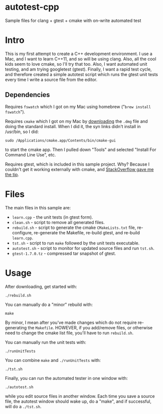 # autotest-cpp
Sample files for clang + gtest + cmake with on-write automated test

# Intro

This is my first attempt to create a C++ development environment.  I use a Mac, and I want to learn C++11, and so will be using clang.  Also, all the cool kids seem to love cmake, so I'll try that too.  Also, I want automated unit testing, and am trying googletest (gtest).  Finally, I want a rapid test cycle, and therefore created a simple autotest script which runs the gtest unit tests every time I write a source file from the editor.


## Dependencies

Requires `fswatch` which I got on my Mac using homebrew ("`brew install fswatch`").

Requires `cmake` which I got on my Mac by [downloading](http://www.cmake.org/download/#latest) the `.dmg` file and doing the standard install.  When I did it, the syn links didn't install in /usr/bin, so I did:
```
sudo /Applications/cmake.app/Contents/bin/cmake-gui
```
to start the cmake app.  Then I pulled down "Tools" and selected "Install For Command Line Use", etc.

Requires gtest, which is included in this sample project.  Why?  Because I couldn't get it working externally with cmake, and [StackOverflow gave me the tip](http://stackoverflow.com/questions/8507723/how-to-start-working-with-gtest-and-cmake).


# Files

The main files in this sample are:
* `learn.cpp` - the unit tests (in gtest form).
* `clean.sh` - script to remove all generated files.
* `rebuild.sh` - script to generate the cmake `CMakeLists.txt` file, re-configure, re-generate the Makefile, re-build gtest, and re-build `learn.cpp`.
* `tst.sh` - script to run `make` followed by the unit tests executable.
* `autotest.sh` - script to monitor for updated source files and run `tst.sh`.
* `gtest-1.7.0.tz` - compressed tar snapshot of gtest.


# Usage

After downloading, get started with:
```
./rebuild.sh
```

You can manually do a "minor" rebuild with:
```
make
```
By minor, I mean after you've made changes which do not require re-generating the `Makefile`.  HOWEVER, if you add/remove files, or otherwise need to change the cmake list file, you'll have to run `rebuild.sh`.

You can manually run the unit tests with:
```
./runUnitTests
```

You can combine `make` and `./runUnitTests` with:
```
./tst.sh
```

Finally, you can run the automated tester in one window with:
```
./autotest.sh
```
while you edit source files in another window.  Each time you save a source file, the autotest window should wake up, do a "make", and if successful, will do a `./tst.sh`.
